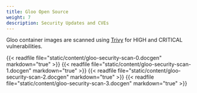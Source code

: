 ```yaml
---
title: Gloo Open Source
weight: 7
description: Security Updates and CVEs
---
```


Gloo container images are scanned using [Trivy](https://github.com/aquasecurity/trivy) for HIGH and CRITICAL vulnerabilities.

{{< readfile file="static/content/gloo-security-scan-0.docgen" markdown="true" >}}
{{< readfile file="static/content/gloo-security-scan-1.docgen" markdown="true" >}}
{{< readfile file="static/content/gloo-security-scan-2.docgen" markdown="true" >}}
{{< readfile file="static/content/gloo-security-scan-3.docgen" markdown="true" >}}
